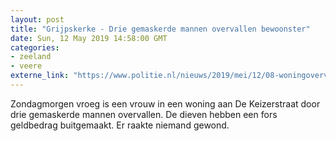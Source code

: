 ```yaml
---
layout: post
title: "Grijpskerke - Drie gemaskerde mannen overvallen bewoonster"
date: Sun, 12 May 2019 14:58:00 GMT
categories: 
- zeeland 
- veere 
externe_link: "https://www.politie.nl/nieuws/2019/mei/12/08-woningoverval-grijpskerke.html"
---
```


Zondagmorgen vroeg is een vrouw in een woning aan De Keizerstraat door drie gemaskerde mannen overvallen. De dieven hebben een fors geldbedrag buitgemaakt. Er raakte niemand gewond.
